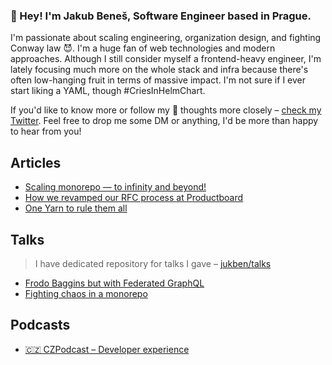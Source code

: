 ### 👋 Hey! I'm Jakub Beneš, Software Engineer based in Prague.

I'm passionate about scaling engineering, organization design, and fighting Conway law 😈. I'm a huge fan of web technologies and modern approaches. Although I still consider myself a frontend-heavy engineer, I'm lately focusing much more on the whole stack and infra because there's often low-hanging fruit in terms of massive impact. I'm not sure if I ever start liking a YAML, though #CriesInHelmChart.

If you'd like to know more or follow my 💭 thoughts more closely – [check my Twitter](https://twitter.com/jukben). Feel free to drop me some DM or anything, I'd be more than happy to hear from you!

## Articles

- [Scaling monorepo — to infinity and beyond!](https://jukben.codes/scaling-monorepo-to-infinity-and-beyond)
- [How we revamped our RFC process at Productboard](https://jukben.codes/how-we-revamped-our-rfc-process-at-productboard)
- [One Yarn to rule them all](https://jukben.codes/one-yarn-to-rule-them-all)

## Talks

> I have dedicated repository for talks I gave – [jukben/talks](https://github.com/jukben/talks)

- [Frodo Baggins but with Federated GraphQL](https://www.youtube.com/watch?v=2pNw4dKxFrk)
- [Fighting chaos in a monorepo](https://www.youtube.com/watch?v=qjcwXQCxQb4)

## Podcasts

- [🇨🇿 CZPodcast – Developer experience](https://open.spotify.com/episode/1se7TC0Ck8cNSHwarhE05r?si=8f5a5c5179104bf5)
